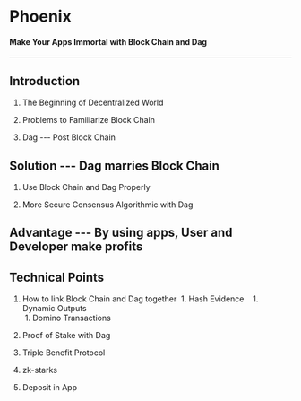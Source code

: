 # Phoenix
#### Make Your Apps Immortal with Block Chain and Dag
-------------------------------------------------------


## Introduction
1. The Beginning of Decentralized World

1. Problems to Familiarize Block Chain

1. Dag --- Post Block Chain


## Solution --- Dag marries Block Chain 
1. Use Block Chain and Dag Properly 

1. More Secure Consensus Algorithmic with Dag


## Advantage --- By using apps, User and Developer make profits


## Technical Points
1. How to link Block Chain and Dag together 
  1. Hash Evidence  
  1. Dynamic Outputs  
  1. Domino Transactions  

1. Proof of Stake with Dag

1. Triple Benefit Protocol

1. zk-starks

1. Deposit in App

